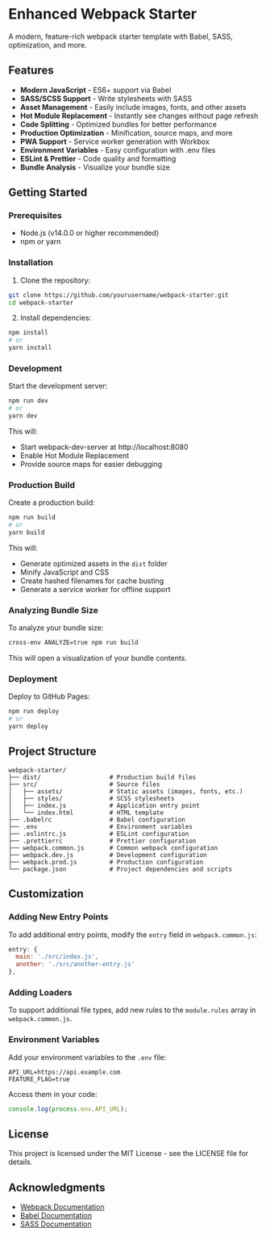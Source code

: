 # Enhanced Webpack Starter

A modern, feature-rich webpack starter template with Babel, SASS, optimization, and more.

## Features

- **Modern JavaScript** - ES6+ support via Babel
- **SASS/SCSS Support** - Write stylesheets with SASS
- **Asset Management** - Easily include images, fonts, and other assets
- **Hot Module Replacement** - Instantly see changes without page refresh
- **Code Splitting** - Optimized bundles for better performance
- **Production Optimization** - Minification, source maps, and more
- **PWA Support** - Service worker generation with Workbox
- **Environment Variables** - Easy configuration with .env files
- **ESLint & Prettier** - Code quality and formatting
- **Bundle Analysis** - Visualize your bundle size

## Getting Started

### Prerequisites

- Node.js (v14.0.0 or higher recommended)
- npm or yarn

### Installation

1. Clone the repository:
```bash
git clone https://github.com/yourusername/webpack-starter.git
cd webpack-starter
```

2. Install dependencies:
```bash
npm install
# or
yarn install
```

### Development

Start the development server:
```bash
npm run dev
# or
yarn dev
```

This will:
- Start webpack-dev-server at http://localhost:8080
- Enable Hot Module Replacement
- Provide source maps for easier debugging

### Production Build

Create a production build:
```bash
npm run build
# or
yarn build
```

This will:
- Generate optimized assets in the `dist` folder
- Minify JavaScript and CSS
- Create hashed filenames for cache busting
- Generate a service worker for offline support

### Analyzing Bundle Size

To analyze your bundle size:
```bash
cross-env ANALYZE=true npm run build
```

This will open a visualization of your bundle contents.

### Deployment

Deploy to GitHub Pages:
```bash
npm run deploy
# or
yarn deploy
```

## Project Structure

```
webpack-starter/
├── dist/                   # Production build files
├── src/                    # Source files
│   ├── assets/             # Static assets (images, fonts, etc.)
│   ├── styles/             # SCSS stylesheets
│   ├── index.js            # Application entry point
│   └── index.html          # HTML template
├── .babelrc                # Babel configuration
├── .env                    # Environment variables
├── .eslintrc.js            # ESLint configuration
├── .prettierrc             # Prettier configuration
├── webpack.common.js       # Common webpack configuration
├── webpack.dev.js          # Development configuration
├── webpack.prod.js         # Production configuration
└── package.json            # Project dependencies and scripts
```

## Customization

### Adding New Entry Points

To add additional entry points, modify the `entry` field in `webpack.common.js`:

```javascript
entry: {
  main: './src/index.js',
  another: './src/another-entry.js'
},
```

### Adding Loaders

To support additional file types, add new rules to the `module.rules` array in `webpack.common.js`.

### Environment Variables

Add your environment variables to the `.env` file:

```
API_URL=https://api.example.com
FEATURE_FLAG=true
```

Access them in your code:

```javascript
console.log(process.env.API_URL);
```

## License

This project is licensed under the MIT License - see the LICENSE file for details.

## Acknowledgments

- [Webpack Documentation](https://webpack.js.org/)
- [Babel Documentation](https://babeljs.io/)
- [SASS Documentation](https://sass-lang.com/)
